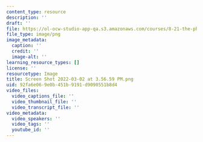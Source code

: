 ```yaml
---
content_type: resource
description: ''
draft: ''
file: https://ol-ocw-studio-app-qa.s3.amazonaws.com/courses/8-21-the-physics-of-energy-fall-2009/screen-shot-2022-03-02-at-35659-pm.png
file_type: image/png
image_metadata:
  caption: ''
  credit: ''
  image-alt: ''
learning_resource_types: []
license: ''
resourcetype: Image
title: Screen Shot 2022-03-02 at 3.56.59 PM.png
uid: 92fa6e06-9e0b-451b-9191-d9090551b8d4
video_files:
  video_captions_file: ''
  video_thumbnail_file: ''
  video_transcript_file: ''
video_metadata:
  video_speakers: ''
  video_tags: ''
  youtube_id: ''
---
```

